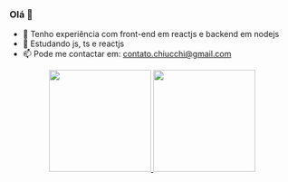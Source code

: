 ### Olá 👋

- 🔭 Tenho experiência com front-end em reactjs e backend em nodejs
- 🌱 Estudando js, ts e reactjs
- 📫 Pode me contactar em: contato.chiucchi@gmail.com


<div align="center">
  <a href="https://app.singlelink.co/u/uchi">
  <img height="180em" src="https://github-readme-stats.vercel.app/api?username=chiucchi&show_icons=true&theme=dark&include_all_commits=true&count_private=true"/>
  <img height="180em" src="https://github-readme-stats.vercel.app/api/top-langs/?username=chiucchi&layout=compact&langs_count=7&theme=dark"/>
</div>
